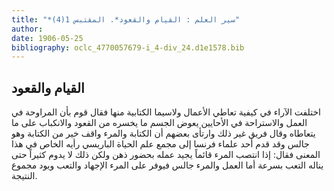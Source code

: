 ```yaml
---
title: "*سير العلم : القيام والقعود*. المقتبس 1(4)"
author: 
date: 1906-05-25
bibliography: oclc_4770057679-i_4-div_24.d1e1578.bib
---
```




##  القيام والقعود 


 اختلفت الآراء في كيفية تعاطي الأعمال ولاسيما الكتابية منها فقال قوم بأن المراوحة في العمل والاستراحة في الأحايين يعوض الجسم ما يخسره من القعود والانكباب على ما يتعاطاه وقال فريق غير ذلك وارتأى بعضهم أن الكتابة والمرء واقف خير من الكتابة وهو جالس وقد قدم  أحد  علماء فرنسا إلى مجمع علم الحياة الباريسي رأيه الخاص في هذا المعنى فقال: إذا انتصب المرء قائماً يجيد عمله بحضور ذهن ولكن ذلك لا يدوم كثيراً حتى يناله التعب بسرعة أما العمل والمرء جالس فيوفر على المرء الإجهاد والتعب ويود مجموع النتيجة. 
